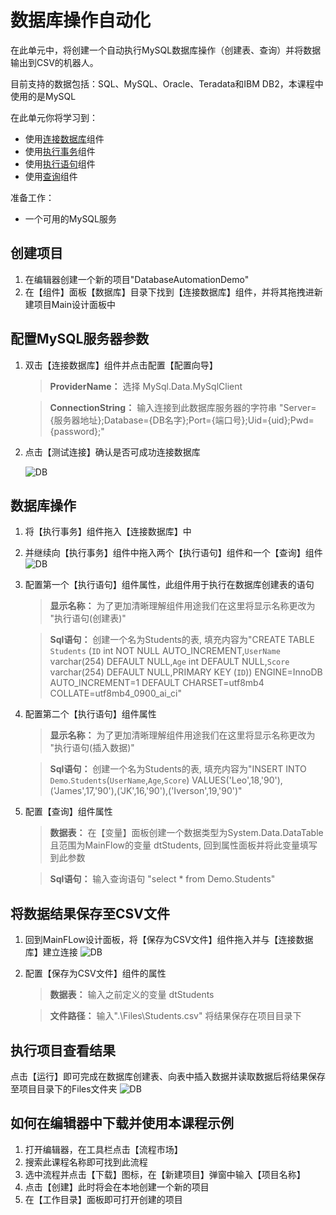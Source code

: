 
# 数据库操作自动化

在此单元中，将创建一个自动执行MySQL数据库操作（创建表、查询）并将数据输出到CSV的机器人。

目前支持的数据包括：SQL、MySQL、Oracle、Teradata和IBM DB2，本课程中使用的是MySQL


在此单元你将学习到：
- 使用[连接数据库](https://academy.bottime.com/en-us/wiki/Activities/Database/ConnectDatabase.md)组件
- 使用[执行事务](https://academy.bottime.com/en-us/wiki/Activities/Database/StartTransaction.md)组件
- 使用[执行语句](https://academy.bottime.com/en-us/wiki/Activities/Database/ExecuteNonQuery.md)组件
- 使用[查询](https://academy.bottime.com/en-us/wiki/Activities/Database/Select.md)组件

准备工作：
- 一个可用的MySQL服务


## 创建项目

1. 在编辑器创建一个新的项目"DatabaseAutomationDemo"
2. 在【组件】面板【数据库】目录下找到【连接数据库】组件，并将其拖拽进新建项目Main设计面板中


## 配置MySQL服务器参数

1. 双击【连接数据库】组件并点击配置【配置向导】

    > **ProviderName：** 选择 MySql.Data.MySqlClient

    > **ConnectionString：** 输入连接到此数据库服务器的字符串 "Server={服务器地址};Database={DB名字};Port={端口号};Uid={uid};Pwd={password};"
2. 点击【测试连接】确认是否可成功连接数据库

    ![DB](https://docimages.blob.core.chinacloudapi.cn/images/EncooLearn/DatabaseAutomation/DB-1.png)

## 数据库操作

1. 将【执行事务】组件拖入【连接数据库】中
2. 并继续向【执行事务】组件中拖入两个【执行语句】组件和一个【查询】组件
    ![DB](https://docimages.blob.core.chinacloudapi.cn/images/EncooLearn/DatabaseAutomation/DB-2.png)

3. 配置第一个【执行语句】组件属性，此组件用于执行在数据库创建表的语句

    > **显示名称：** 为了更加清晰理解组件用途我们在这里将显示名称更改为 "执行语句(创建表)"

    > **Sql语句：** 创建一个名为Students的表, 填充内容为"CREATE TABLE `Students` (`ID` int NOT NULL AUTO_INCREMENT,`UserName` varchar(254) DEFAULT NULL,`Age` int DEFAULT NULL,`Score` varchar(254) DEFAULT NULL,PRIMARY KEY (`ID`)) ENGINE=InnoDB AUTO_INCREMENT=1 DEFAULT CHARSET=utf8mb4 COLLATE=utf8mb4_0900_ai_ci"

4. 配置第二个【执行语句】组件属性
    > **显示名称：** 为了更加清晰理解组件用途我们在这里将显示名称更改为 "执行语句(插入数据)"

    > **Sql语句：** 创建一个名为Students的表, 填充内容为"INSERT INTO `Demo`.`Students`(`UserName`,`Age`,`Score`) VALUES('Leo',18,'90'),('James',17,'90'),('JK',16,'90'),('Iverson',19,'90')"

5. 配置【查询】组件属性

    > **数据表：** 在【变量】面板创建一个数据类型为System.Data.DataTable且范围为MainFlow的变量 dtStudents, 回到属性面板并将此变量填写到此参数

    > **Sql语句：** 输入查询语句 "select * from Demo.Students"

## 将数据结果保存至CSV文件

 1. 回到MainFLow设计面板，将【保存为CSV文件】组件拖入并与【连接数据库】建立连接
     ![DB](https://docimages.blob.core.chinacloudapi.cn/images/EncooLearn/DatabaseAutomation/DB-3.png)

 2. 配置【保存为CSV文件】组件的属性

    > **数据表：** 输入之前定义的变量 dtStudents

    > **文件路径：** 输入".\Files\Students.csv" 将结果保存在项目目录下


## 执行项目查看结果
点击【运行】即可完成在数据库创建表、向表中插入数据并读取数据后将结果保存至项目目录下的Files文件夹
    ![DB](https://docimages.blob.core.chinacloudapi.cn/images/EncooLearn/DatabaseAutomation/DB-4.png)



## 如何在编辑器中下载并使用本课程示例
1. 打开编辑器，在工具栏点击【流程市场】
2. 搜索此课程名称即可找到此流程
3. 选中流程并点击【下载】图标，在【新建项目】弹窗中输入【项目名称】
4. 点击【创建】此时将会在本地创建一个新的项目
5. 在【工作目录】面板即可打开创建的项目
